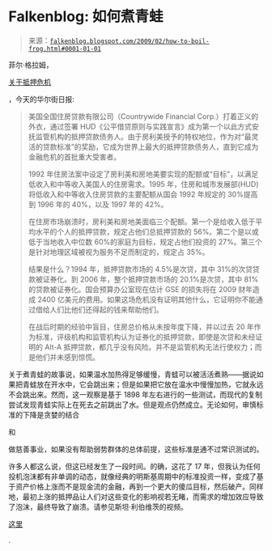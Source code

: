 <!--yml

category: 未分类

date: 2024-05-12 22:21:08

-->

# Falkenblog: 如何煮青蛙

> 来源：[`falkenblog.blogspot.com/2009/02/how-to-boil-frog.html#0001-01-01`](http://falkenblog.blogspot.com/2009/02/how-to-boil-frog.html#0001-01-01)

菲尔·格拉姆，

[关于抵押危机](http://online.wsj.com/article/SB123509667125829243.html)

，今天的华尔街日报:

> 美国全国住房贷款有限公司（Countrywide Financial Corp.）打着正义的外衣，通过签署 HUD《公平借贷原则与实践宣言》成为第一个以此方式安抚监管机构的抵押贷款债务人。由于房利美授予的特权地位，作为对“最灵活的贷款标准”的奖励，它成为世界上最大的抵押贷款债务人，直到它成为金融危机的首批重大受害者。
> 
> 1992 年住房法案中设定了房利美和房地美要实现的配额或“目标”，以满足低收入和中等收入美国人的住房需求。1995 年，住房和城市发展部(HUD)将低收入和中等收入住房贷款的主要配额从国会 1992 年规定的 30%提高到 1996 年的 40%，以及 1997 年的 42%。
> 
> 在住房市场崩溃时，房利美和房地美面临三个配额。第一个是给收入低于平均水平的个人的抵押贷款，规定占他们总抵押贷款的 56%。第二个是以或低于当地收入中位数 60%的家庭为目标，规定占他们投资的 27%。第三个是针对地理区域被视为服务不足而制定的，规定占 35%。
> 
> 结果是什么？1994 年，抵押贷款市场的 4.5%是次贷，其中 31%的次贷贷款被证券化。到 2006 年，整个抵押贷款市场的 20.1%是次贷，其中 81%的贷款被证券化。国会预算办公室现在估计 GSE 的损失将在 2009 财年造成 2400 亿美元的费用。如果这场危机没有证明其他什么，它证明你不能通过借给人们比他们还得起的钱来帮助他们。
> 
> 在战后时期的经验中盲目，住房总价格从未按年度下降，并以过去 20 年作为标准，评级机构和监管机构认为证券化的抵押贷款，即使是次贷和未经证明的 Alt-A 抵押贷款，都几乎没有风险。并不是监管机构无法行使权力；而是他们并未感到惊慌。

关于煮青蛙的故事说，如果温水加热得足够缓慢，青蛙可以被活活煮熟——据说如果把青蛙放在开水中，它会跳出来；但是如果把它放在温水中慢慢加热，它就永远不会跳出来。然而，这一观察是基于 1898 年左右进行的一些测试，而现代的复制尝试发现青蛙实际上在死去之前跳出了水。但是观点仍然成立。无论如何，审慎标准的下降是贪婪的结合

和

做慈善事业，如果没有帮助弱势群体的总体前提，这些标准是通不过常识测试的。

许多人都这么说，但这已经发生了一段时间。的确，这花了 17 年，但我认为任何投机泡沫都有非单调的动态，就像经典的明斯基周期中的标准投资一样，变成了基于资产价格上涨而不是现金流的金融，再到一个更大的傻瓜目标，然后破产。同样地，最初上涨的抵押品让人们对这些变化的影响视若无睹，而需求的增加效应导致了泡沫，最终导致了崩溃。请参见斯坦·利伯维茨的视频。

[这里](http://www.youtube.com/watch?v=HM_J0ZCRsMc)

.
